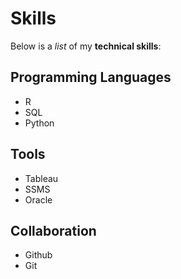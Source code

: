 # Skills 

Below is a _list_ of my **technical skills**:

## Programming Languages
- R
- SQL
- Python 

## Tools
- Tableau
- SSMS 
- Oracle 

## Collaboration
- Github
- Git
